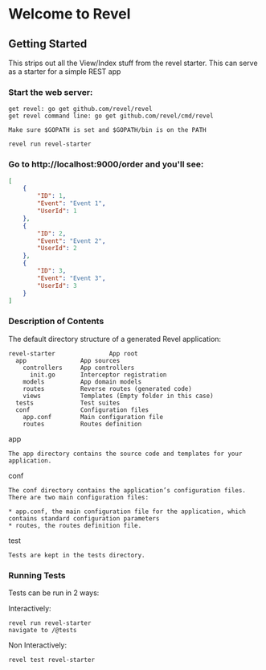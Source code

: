 # Welcome to Revel

## Getting Started

This strips out all the View/Index stuff from the revel starter. This can serve as a starter for a simple REST app

### Start the web server:

    get revel: go get github.com/revel/revel
    get revel command line: go get github.com/revel/cmd/revel
    
    Make sure $GOPATH is set and $GOPATH/bin is on the PATH

    revel run revel-starter

### Go to http://localhost:9000/order and you'll see:

```json
[
    {
        "ID": 1,
        "Event": "Event 1",
        "UserId": 1
    },
    {
        "ID": 2,
        "Event": "Event 2",
        "UserId": 2
    },
    {
        "ID": 3,
        "Event": "Event 3",
        "UserId": 3
    }
]
```

### Description of Contents

The default directory structure of a generated Revel application:

    revel-starter               App root
      app               App sources
        controllers     App controllers
          init.go       Interceptor registration
        models          App domain models
        routes          Reverse routes (generated code)
        views           Templates (Empty folder in this case)
      tests             Test suites
      conf              Configuration files
        app.conf        Main configuration file
        routes          Routes definition
app

    The app directory contains the source code and templates for your application.

conf

    The conf directory contains the application’s configuration files. There are two main configuration files:

    * app.conf, the main configuration file for the application, which contains standard configuration parameters
    * routes, the routes definition file.

test

    Tests are kept in the tests directory.
    
### Running Tests

Tests can be run in 2 ways:

Interactively:
    
    revel run revel-starter
    navigate to /@tests
    
Non Interactively:

    revel test revel-starter
    